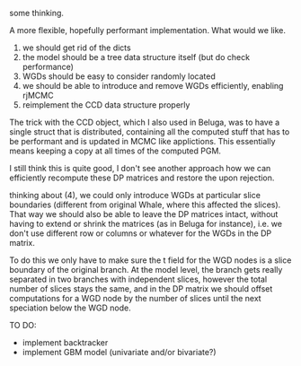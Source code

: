 some thinking.

A more flexible, hopefully performant implementation. What would we like.

1. we should get rid of the dicts
2. the model should be a tree data structure itself (but do check performance)
3. WGDs should be easy to consider randomly located
4. we should be able to introduce and remove WGDs efficiently, enabling rjMCMC
5. reimplement the CCD data structure properly

The trick with the CCD object, which I also used in Beluga, was to have a single
struct that is distributed, containing all the computed stuff that has to be
performant and is updated in MCMC like applictions. This essentially means
keeping a copy at all times of the computed PGM.

I still think this is quite good, I don't see another approach how we can
efficiently recompute these DP matrices and restore the upon rejection.

thinking about (4), we could only introduce WGDs at particular slice boundaries
(different from original Whale, where this affected the slices). That way we
should also be able to leave the DP matrices intact, without having to extend or
shrink the matrices (as in Beluga for instance), i.e. we don't use different row
or columns or whatever for the WGDs in the DP matrix.

To do this we only have to make sure the t field for the WGD nodes is a slice
boundary of the original branch. At the model level, the branch gets really
separated in two branches with independent slices, however the total number of
slices stays the same, and in the DP matrix we should offset computations for a
WGD node by the number of slices until the next speciation below the WGD node.

TO DO:
- implement backtracker
- implement GBM model (univariate and/or bivariate?)
